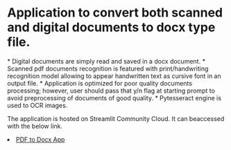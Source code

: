  <h1> Application to convert both scanned and digital documents to docx type file. </h1>
* Digital documents are simply read and saved in a docx document.
* Scanned pdf documents recognition is featured with print/handwriting recognition model allowing to appear handwritten text as cursive font in an output file.
* Application is optimized for poor quality documents processing; however, user should pass that y/n flag at starting prompt to avoid preprocessing of documents of good quality.
* Pytesseract engine is used to OCR images.

The application is hosted on Streamlit Community Cloud.
It can beaccessed with the below link.
  <li class="masthead__menu-item">
            <a href="https://cv-pdf2doxc.streamlit.app"> PDF to Docx App</a>
          </li>
